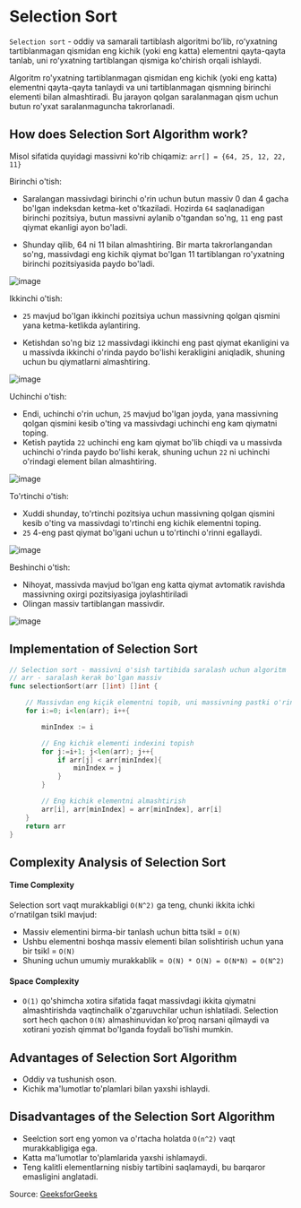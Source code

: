 # Selection Sort

`Selection sort` - oddiy va samarali tartiblash algoritmi boʻlib, roʻyxatning tartiblanmagan qismidan eng kichik (yoki eng katta) elementni qayta-qayta tanlab, uni roʻyxatning tartiblangan qismiga koʻchirish orqali ishlaydi.

Algoritm ro'yxatning tartiblanmagan qismidan eng kichik (yoki eng katta) elementni qayta-qayta tanlaydi va uni tartiblanmagan qismning birinchi elementi bilan almashtiradi. Bu jarayon qolgan saralanmagan qism uchun butun ro'yxat saralanmaguncha takrorlanadi.

## How does Selection Sort Algorithm work?

Misol sifatida quyidagi massivni ko'rib chiqamiz: `arr[] = {64, 25, 12, 22, 11}`

Birinchi o'tish:
* Saralangan massivdagi birinchi o'rin uchun butun massiv 0 dan 4 gacha bo'lgan indeksdan ketma-ket o'tkaziladi. Hozirda `64` saqlanadigan birinchi pozitsiya, butun massivni aylanib o'tgandan so'ng, `11` eng past qiymat ekanligi ayon bo'ladi.

* Shunday qilib, 64 ni 11 bilan almashtiring. Bir marta takrorlangandan so'ng, massivdagi eng kichik qiymat bo'lgan 11 tartiblangan ro'yxatning birinchi pozitsiyasida paydo bo'ladi.

![image](https://media.geeksforgeeks.org/wp-content/uploads/20230524115038/1.webp)

Ikkinchi o'tish:
* `25` mavjud bo'lgan ikkinchi pozitsiya uchun massivning qolgan qismini yana ketma-ketlikda aylantiring.

* Ketishdan so'ng biz `12` massivdagi ikkinchi eng past qiymat ekanligini va u massivda ikkinchi o'rinda paydo bo'lishi kerakligini aniqladik, shuning uchun bu qiymatlarni almashtiring.

![image](https://media.geeksforgeeks.org/wp-content/uploads/20230526165135/2.webp)

Uchinchi o'tish:
* Endi, uchinchi o'rin uchun, `25` mavjud bo'lgan joyda, yana massivning qolgan qismini kesib o'ting va massivdagi uchinchi eng kam qiymatni toping.
* Ketish paytida `22` uchinchi eng kam qiymat bo'lib chiqdi va u massivda uchinchi o'rinda paydo bo'lishi kerak, shuning uchun `22` ni uchinchi o'rindagi element bilan almashtiring.

![image](https://media.geeksforgeeks.org/wp-content/uploads/20230526165200/3.webp)

To'rtinchi o'tish:
* Xuddi shunday, to'rtinchi pozitsiya uchun massivning qolgan qismini kesib o'ting va massivdagi to'rtinchi eng kichik elementni toping.
* `25` 4-eng past qiymat bo'lgani uchun u to'rtinchi o'rinni egallaydi.

![image](https://media.geeksforgeeks.org/wp-content/uploads/20230526165244/4.webp)

Beshinchi o'tish:
* Nihoyat, massivda mavjud bo'lgan eng katta qiymat avtomatik ravishda massivning oxirgi pozitsiyasiga joylashtiriladi
* Olingan massiv tartiblangan massivdir.

![image](https://media.geeksforgeeks.org/wp-content/uploads/20230526165320/5.webp)

## Implementation of Selection Sort
```go
// Selection sort - massivni o'sish tartibida saralash uchun algoritm
// arr - saralash kerak bo'lgan massiv
func selectionSort(arr []int) []int {

    // Massivdan eng kiçik elementni topib, uni massivning pastki o'riniga almashtirish
    for i:=0; i<len(arr); i++{

        minIndex := i

        // Eng kichik elementi indexini topish
        for j:=i+1; j<len(arr); j++{
            if arr[j] < arr[minIndex]{
                minIndex = j
            }
        }

        // Eng kichik elementni almashtirish
        arr[i], arr[minIndex] = arr[minIndex], arr[i]
    }
    return arr
}
```

## Complexity Analysis of Selection Sort

#### Time Complexity
Selection sort vaqt murakkabligi `O(N^2)` ga teng, chunki ikkita ichki oʻrnatilgan tsikl mavjud:
* Massiv elementini birma-bir tanlash uchun bitta tsikl = `O(N)`
* Ushbu elementni boshqa massiv elementi bilan solishtirish uchun yana bir tsikl = `O(N)`
* Shuning uchun umumiy murakkablik =` O(N) * O(N) = O(N*N) = O(N^2)`

#### Space Complexity
* `O(1)` qo'shimcha xotira sifatida faqat massivdagi ikkita qiymatni almashtirishda vaqtinchalik o'zgaruvchilar uchun ishlatiladi. Selection sort hech qachon `O(N)` almashinuvidan ko'proq narsani qilmaydi va xotirani yozish qimmat bo'lganda foydali bo'lishi mumkin.

## Advantages of Selection Sort Algorithm
* Oddiy va tushunish oson. 
* Kichik ma'lumotlar to'plamlari bilan yaxshi ishlaydi.

## Disadvantages of the Selection Sort Algorithm
* Seelction sort eng yomon va o'rtacha holatda `O(n^2)` vaqt murakkabligiga ega.
* Katta ma'lumotlar to'plamlarida yaxshi ishlamaydi.
* Teng kalitli elementlarning nisbiy tartibini saqlamaydi, bu barqaror emasligini anglatadi.

Source: [GeeksforGeeks](https://www.geeksforgeeks.org/selection-sort/)